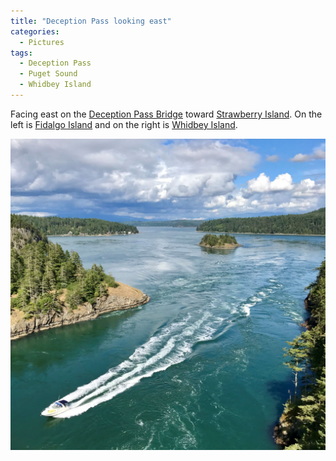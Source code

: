```yaml
---
title: "Deception Pass looking east"
categories:
  - Pictures
tags:
  - Deception Pass
  - Puget Sound
  - Whidbey Island
---
```


Facing east on the [Deception Pass Bridge](https://en.wikipedia.org/wiki/Deception_Pass_Bridge) toward [Strawberry Island](https://en.wikipedia.org/wiki/Strawberry_Island_(Deception_Pass,_Washington)). On the left is [Fidalgo Island](https://en.wikipedia.org/wiki/Fidalgo_Island) and on the right is [Whidbey Island](https://en.wikipedia.org/wiki/Whidbey_Island).

![Deception Pass facing south](/assets/images/2019/2019-06-07-deception-pass-looking-east-smaller.jpg)